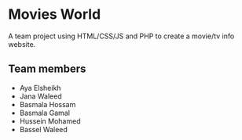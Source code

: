 # Movies World

A team project using HTML/CSS/JS and PHP to create a movie/tv info website.

## Team members

- Aya Elsheikh
- Jana Waleed
- Basmala Hossam
- Basmala Gamal
- Hussein Mohamed
- Bassel Waleed
